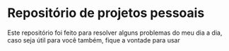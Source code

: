 # Repositório de projetos pessoais

Este repositório foi feito para resolver alguns problemas do meu dia a dia,
caso seja útil para você também, fique a vontade para usar